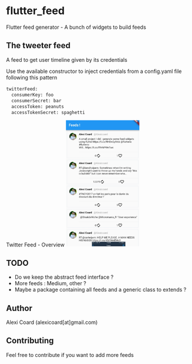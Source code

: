 # flutter_feed

Flutter feed generator - A bunch of widgets to build feeds

## The tweeter feed

A feed to get user timeline given by its credentials

Use the available constructor to inject credentials from a 
config.yaml file following this pattern

```
twitterFeed:
  consumerKey: foo
  consumerSecret: bar
  accessToken: peanuts
  accessTokenSecret: spaghetti

```

Twitter Feed - Overview
<img src="img/twitter_feed.jpg" width="200">

## TODO

 - Do we keep the abstract feed interface ?
 - More feeds : Medium, other ?
 - Maybe a package containing all feeds and a generic class to extends ?

## Author

Alexi Coard (alexicoard[at]gmail.com)

## Contributing
Feel free to contribute if you want to add more feeds